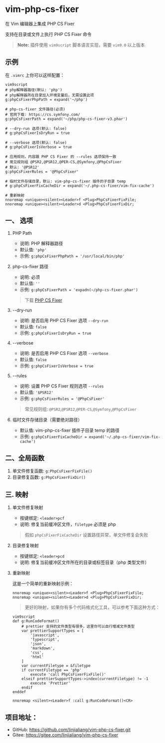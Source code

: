 # vim-php-cs-fixer

在 Vim 编辑器上集成 PHP CS Fixer

支持在目录或文件上执行 PHP CS Fixer 命令

> **Note:** 插件使用 `vim9script` 脚本语言实现，需要 `vim9.0` 以上版本

## 示例

在 `.vimrc` 上你可以这样配置：

```vim
vim9script
# php解释器路径(默认: 'php')
# php解释器所在目录加入环境变量后，无需设置此项
g:phpCsFixerPhpPath = expand('~/php')

# php-cs-fixer 文件路径(必须)
# 官网下载: https://cs.symfony.com/
g:phpCsFixerPath = expand('~/php/php-cs-fixer-v3.phar')

# --dry-run 选项(默认: false)
# g:phpCsFixerIsDryRun = true

# --verbose 选项(默认: false)
# g:phpCsFixerIsVerbose = true

# 应用规则，内容跟 PHP CS Fixer 的 --rules 选项保持一致
# 常见规则组 @PSR2,@PSR12,@PER-CS,@Symfony,@PhpCsFixer
# 默认: '@PSR12'
g:phpCsFixerRules = '@PhpCsFixer'

# 临时文件存储目录，默认: vim-php-cs-fixer 插件的子目录 temp
# g:phpCsFixerFixCacheDir = expand('~/.php-cs-fixer/vim-fix-cache')

# 重新映射
nnoremap <unique><silent><Leader>f <Plug>PhpCsFixerFixFile;
nnoremap <unique><silent><Leader>d <Plug>PhpCsFixerFixDir;
```

## 一、 选项

1. PHP Path

    - 说明: PHP 解释器路径
    - 默认值: `'php'`
    - 示例: `g:phpCsFixerPhpPath = '/usr/local/bin/php'`

2. php-cs-fixer 路径

    - 说明: 必须
    - 默认值: `''`
    - 示例: `g:phpCsFixerPath = 'expadn(~/php-cs-fixer.phar')`

    > 下载 [PHP CS Fixer](https://cs.symfony.com/)

3. --dry-run

    - 说明: 是否启用 PHP CS Fixer 选项 `--dry-run`
    - 默认值: `false`
    - 示例: `g:phpCsFixerIsDryRun = true`

4. --verbose

    - 说明: 是否启用 PHP CS Fixer 选项 `--verbose`
    - 默认值: `false`
    - 示例: `g:phpCsFixerIsVerbose = true`

5. --rules

    - 说明: 设置 PHP CS Fixer 规则选项 `--rules`
    - 默认值: `'$PSR12'`
    - 示例: `g:phpCsFixerRules = '@PhpCsFixer'`

    > 常见规则组: `@PSR2`,`@PSR12`,`@PER-CS`,`@Symfony`,`@PhpCsFixer`

6. 临时文件存储目录（需要绝对路径）

    - 默认值: vim-php-cs-fixer 插件子目录 temp 的路径
    - 示例: `g:phpCsFixerFixCacheDir = expand('~/.php-cs-fixer/vim-fix-cache')`

## 二、全局函数

1. 单文件修复函数: `g:PhpCsFixerFixFile()`
2. 目录修复函数: `g:PhpCsFixerFixDir()`

## 三. 映射

1.  单文件修复映射

    -   按键绑定: `<leader>pcf`
    -   说明: 修复当前缓冲区文件，`filetype` 必须是 php

    > 假如 `phpCsFixerFixCacheDir` 设置路径异常，单文件修复会失败

2.  目录修复映射

    -   按键绑定: `<leader>pcd`
    -   说明: 修复当前缓冲区文件所在的目录或标签目录（php 类型文件）

3.  重新映射

    这是一个简单的重新映射示例：

    ```vim
    nnoremap <unique><silent><Leader>f <Plug>PhpCsFixerFixFile;
    nnoremap <unique><silent><Leader>d <Plug>PhpCsFixerFixDir;
    ```

    > 更好的映射，如果你有多个代码格式化工具，可以参考下面这种方式：

    ```vim
    vim9script
    def g:RunCodeFormat()
        # prettier 支持的文件类型有很多，这里你可以自行增减文件类型
        var prettierSupportTypes = [
            'javascript',
            'typescript',
            'json',
            'markdown',
            'css',
            'html'
        ]
        var currentFiletype = &filetype
        if currentFiletype == 'php'
            execute 'call PhpCsFixerFixFile()'
        elseif prettierSupportTypes->index(currentFiletype) != -1
            execute 'Prettier'
        endif
    enddef

    nnoremap <silent><Leader>f :call g:RunCodeFormat()<CR>
    ```

## 项目地址：

-   GitHub: https://github.com/linjialiang/vim-php-cs-fixer.git
-   Gitee: https://gitee.com/linjialiang/vim-php-cs-fixer
